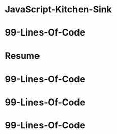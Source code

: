 # JavaScript-Kitchen-Sink
# 99-Lines-Of-Code
# Resume
# 99-Lines-Of-Code
# 99-Lines-Of-Code
# 99-Lines-Of-Code
